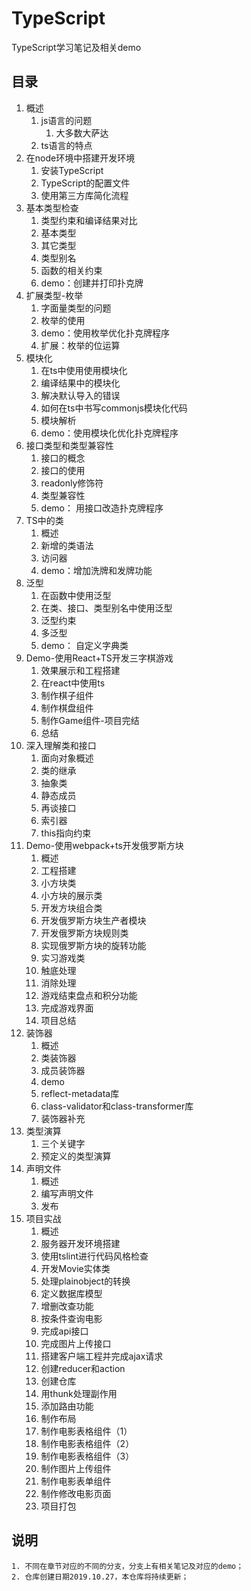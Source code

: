 # TypeScript  

TypeScript学习笔记及相关demo  

## 目录

1. 概述
    1. js语言的问题
        1. 大多数大萨达
    2. ts语言的特点
2. 在node环境中搭建开发环境
    1. 安装TypeScript
    2. TypeScript的配置文件
    2. 使用第三方库简化流程 
3. 基本类型检查
    1. 类型约束和编译结果对比
    2. 基本类型
    3. 其它类型
    4. 类型别名
    5. 函数的相关约束
    6. demo：创建并打印扑克牌
4. 扩展类型-枚举
    1. 字面量类型的问题
    2. 枚举的使用
    3. demo：使用枚举优化扑克牌程序
    4. 扩展：枚举的位运算 
5. 模块化
    1. 在ts中使用使用模块化
    2. 编译结果中的模块化
    3. 解决默认导入的错误
    4. 如何在ts中书写commonjs模块化代码
    5. 模块解析
    6. demo：使用模块化优化扑克牌程序
6. 接口类型和类型兼容性
    1. 接口的概念
    2. 接口的使用
    3. readonly修饰符
    4. 类型兼容性
    5. demo： 用接口改造扑克牌程序
7. TS中的类
    1. 概述
    2. 新增的类语法
    3. 访问器
    4. demo：增加洗牌和发牌功能
8. 泛型
    1. 在函数中使用泛型
    2. 在类、接口、类型别名中使用泛型
    3. 泛型约束
    4. 多泛型
    5. demo： 自定义字典类
9. Demo-使用React+TS开发三字棋游戏
    1. 效果展示和工程搭建
    2. 在react中使用ts
    3. 制作棋子组件
    4. 制作棋盘组件
    5. 制作Game组件-项目完结
    6. 总结
10. 深入理解类和接口
    1. 面向对象概述
    2. 类的继承
    3. 抽象类
    4. 静态成员
    5. 再谈接口
    6. 索引器
    7. this指向约束
11. Demo-使用webpack+ts开发俄罗斯方块
    1. 概述
    2. 工程搭建
    3. 小方块类
    4. 小方块的展示类
    5. 开发方块组合类
    6. 开发俄罗斯方块生产者模块
    7. 开发俄罗斯方块规则类
    8. 实现俄罗斯方块的旋转功能
    9. 实习游戏类
    10. 触底处理
    11. 消除处理
    12. 游戏结束盘点和积分功能
    13. 完成游戏界面
    14. 项目总结
12. 装饰器
    1. 概述
    2. 类装饰器
    3. 成员装饰器
    4. demo
    5. reflect-metadata库
    6. class-validator和class-transformer库
    7. 装饰器补充
13. 类型演算
    1. 三个关键字
    2. 预定义的类型演算
14. 声明文件
    1. 概述
    2. 编写声明文件
    3. 发布
15. 项目实战
    1. 概述
    2. 服务器开发环境搭建
    3. 使用tslint进行代码风格检查
    4. 开发Movie实体类
    5. 处理plainobject的转换
    6. 定义数据库模型
    7. 增删改查功能
    8. 按条件查询电影
    9. 完成api接口
    10. 完成图片上传接口
    11. 搭建客户端工程并完成ajax请求
    12. 创建reducer和action
    13. 创建仓库
    14. 用thunk处理副作用
    15. 添加路由功能
    16. 制作布局
    17. 制作电影表格组件（1）
    18. 制作电影表格组件（2）
    19. 制作电影表格组件（3）
    20. 制作图片上传组件
    21. 制作电影表单组件
    22. 制作修改电影页面
    23. 项目打包


## 说明
    1. 不同在章节对应的不同的分支，分支上有相关笔记及对应的demo；
    2. 仓库创建日期2019.10.27，本仓库将持续更新；